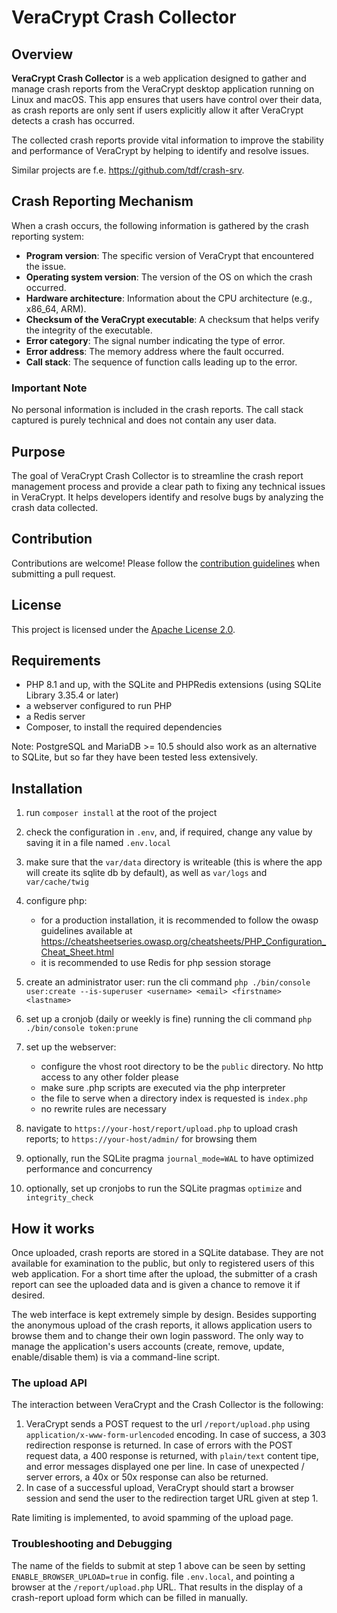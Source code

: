 # VeraCrypt Crash Collector

## Overview

**VeraCrypt Crash Collector** is a web application designed to gather and manage crash reports from the VeraCrypt desktop
application running on Linux and macOS.
This app ensures that users have control over their data, as crash reports are only sent if users explicitly allow it
after VeraCrypt detects a crash has occurred.

The collected crash reports provide vital information to improve the stability and performance of VeraCrypt by helping
to identify and resolve issues.

Similar projects are f.e. https://github.com/tdf/crash-srv.

## Crash Reporting Mechanism

When a crash occurs, the following information is gathered by the crash reporting system:

- **Program version**: The specific version of VeraCrypt that encountered the issue.
- **Operating system version**: The version of the OS on which the crash occurred.
- **Hardware architecture**: Information about the CPU architecture (e.g., x86_64, ARM).
- **Checksum of the VeraCrypt executable**: A checksum that helps verify the integrity of the executable.
- **Error category**: The signal number indicating the type of error.
- **Error address**: The memory address where the fault occurred.
- **Call stack**: The sequence of function calls leading up to the error.

### Important Note

No personal information is included in the crash reports. The call stack captured is purely technical and does not contain
any user data.

## Purpose

The goal of VeraCrypt Crash Collector is to streamline the crash report management process and provide a clear path to
fixing any technical issues in VeraCrypt. It helps developers identify and resolve bugs by analyzing the crash data collected.

## Contribution

Contributions are welcome! Please follow the [contribution guidelines](CONTRIBUTING.md) when submitting a pull request.

## License

This project is licensed under the [Apache License 2.0](LICENSE).

## Requirements

- PHP 8.1 and up, with the SQLite and PHPRedis extensions (using SQLite Library 3.35.4 or later)
- a webserver configured to run PHP
- a Redis server
- Composer, to install the required dependencies

Note: PostgreSQL and MariaDB >= 10.5 should also work as an alternative to SQLite, but so far they have been tested less
extensively.

## Installation

1. run `composer install` at the root of the project
2. check the configuration in `.env`, and, if required, change any value by saving it in a file named `.env.local`
3. make sure that the `var/data` directory is writeable (this is where the app will create its sqlite db by default),
   as well as `var/logs` and `var/cache/twig`
4. configure php:

    - for a production installation, it is recommended to follow the owasp guidelines available at
       https://cheatsheetseries.owasp.org/cheatsheets/PHP_Configuration_Cheat_Sheet.html
    - it is recommended to use Redis for php session storage
5. create an administrator user: run the cli command `php ./bin/console user:create --is-superuser <username> <email> <firstname> <lastname>`
6. set up a cronjob (daily or weekly is fine) running the cli command `php ./bin/console token:prune`
7. set up the webserver:

    - configure the vhost root directory to be the `public` directory. No http access to any other folder please
    - make sure .php scripts are executed via the php interpreter
    - the file to serve when a directory index is requested is `index.php`
    - no rewrite rules are necessary
8. navigate to `https://your-host/report/upload.php` to upload crash reports; to `https://your-host/admin/` for browsing them
9. optionally, run the SQLite pragma `journal_mode=WAL` to have optimized performance and concurrency
10. optionally, set up cronjobs to run the SQLite pragmas `optimize` and `integrity_check`

## How it works

Once uploaded, crash reports are stored in a SQLite database. They are not available for examination to the public, but
only to registered users of this web application. For a short time after the upload, the submitter of a crash report can
see the uploaded data and is given a chance to remove it if desired.

The web interface is kept extremely simple by design. Besides supporting the anonymous upload of the crash reports, it
allows application users to browse them and to change their own login password. The only way to manage the application's
users accounts (create, remove, update, enable/disable them) is via a command-line script.

### The upload API

The interaction between VeraCrypt and the Crash Collector is the following:

1. VeraCrypt sends a POST request to the url `/report/upload.php` using `application/x-www-form-urlencoded` encoding.
   In case of success, a 303 redirection response is returned.
   In case of errors with the POST request data, a 400 response is returned, with `plain/text` content tipe, and
   error messages displayed one per line.
   In case of unexpected / server errors, a 40x or 50x response can also be returned.
2. In case of a successful upload, VeraCrypt should start a browser session and send the user to the redirection target
   URL given at step 1.

Rate limiting is implemented, to avoid spamming of the upload page.

### Troubleshooting and Debugging

The name of the fields to submit at step 1 above can be seen by setting `ENABLE_BROWSER_UPLOAD=true` in config. file
`.env.local`, and pointing a browser at the `/report/upload.php` URL.
That results in the display of a crash-report upload form which can be filled in manually.
